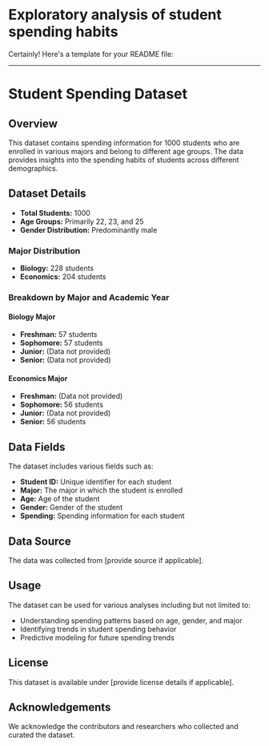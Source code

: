 # Exploratory analysis of student spending habits

Certainly! Here's a template for your README file:

---

# Student Spending Dataset

## Overview

This dataset contains spending information for 1000 students who are enrolled in various majors and belong to different age groups. The data provides insights into the spending habits of students across different demographics.

## Dataset Details

- **Total Students:** 1000
- **Age Groups:** Primarily 22, 23, and 25
- **Gender Distribution:** Predominantly male

### Major Distribution

- **Biology:** 228 students
- **Economics:** 204 students

### Breakdown by Major and Academic Year

#### Biology Major
- **Freshman:** 57 students
- **Sophomore:** 57 students
- **Junior:** (Data not provided)
- **Senior:** (Data not provided)

#### Economics Major
- **Freshman:** (Data not provided)
- **Sophomore:** 56 students
- **Junior:** (Data not provided)
- **Senior:** 56 students

## Data Fields

The dataset includes various fields such as:

- **Student ID:** Unique identifier for each student
- **Major:** The major in which the student is enrolled
- **Age:** Age of the student
- **Gender:** Gender of the student
- **Spending:** Spending information for each student

## Data Source

The data was collected from [provide source if applicable].

## Usage

The dataset can be used for various analyses including but not limited to:
- Understanding spending patterns based on age, gender, and major
- Identifying trends in student spending behavior
- Predictive modeling for future spending trends

## License

This dataset is available under [provide license details if applicable].

## Acknowledgements

We acknowledge the contributors and researchers who collected and curated the dataset.